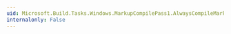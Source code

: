 ```yaml
---
uid: Microsoft.Build.Tasks.Windows.MarkupCompilePass1.AlwaysCompileMarkupFilesInSeparateDomain
internalonly: False
---
```

